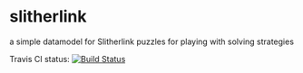 slitherlink
===========

a simple datamodel for Slitherlink puzzles for playing with solving strategies

Travis CI status: [![Build Status](https://travis-ci.org/barneyb/slitherlink.svg?branch=master)](https://travis-ci.org/barneyb/slitherlink)
